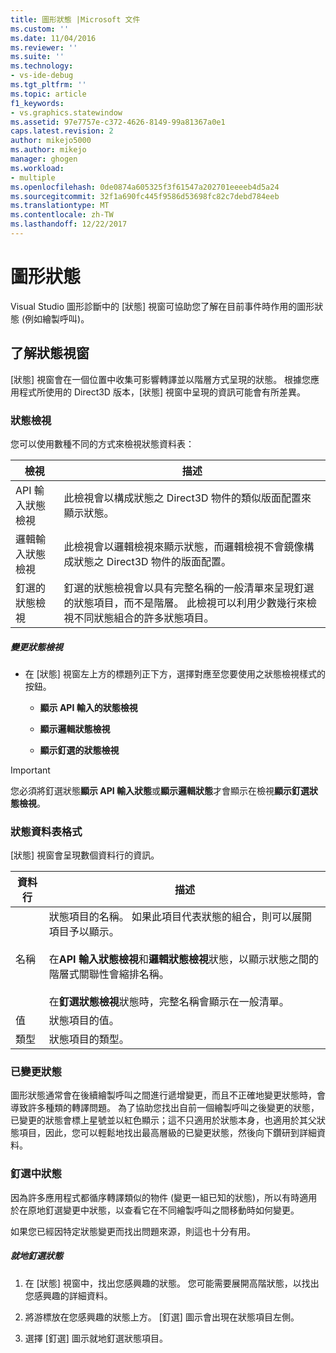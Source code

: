```yaml
---
title: 圖形狀態 |Microsoft 文件
ms.custom: ''
ms.date: 11/04/2016
ms.reviewer: ''
ms.suite: ''
ms.technology:
- vs-ide-debug
ms.tgt_pltfrm: ''
ms.topic: article
f1_keywords:
- vs.graphics.statewindow
ms.assetid: 97e7757e-c372-4626-8149-99a81367a0e1
caps.latest.revision: 2
author: mikejo5000
ms.author: mikejo
manager: ghogen
ms.workload:
- multiple
ms.openlocfilehash: 0de0874a605325f3f61547a202701eeeeb4d5a24
ms.sourcegitcommit: 32f1a690fc445f9586d53698fc82c7debd784eeb
ms.translationtype: MT
ms.contentlocale: zh-TW
ms.lasthandoff: 12/22/2017
---
```

# <a name="graphics-state"></a>圖形狀態
Visual Studio 圖形診斷中的 [狀態] 視窗可協助您了解在目前事件時作用的圖形狀態 (例如繪製呼叫)。  
  
## <a name="understanding-the-state-window"></a>了解狀態視窗  
 [狀態] 視窗會在一個位置中收集可影響轉譯並以階層方式呈現的狀態。 根據您應用程式所使用的 Direct3D 版本，[狀態] 視窗中呈現的資訊可能會有所差異。  
  
### <a name="state-views"></a>狀態檢視  
 您可以使用數種不同的方式來檢視狀態資料表：  
  
|檢視|描述|  
|----------|-----------------|  
|API 輸入狀態檢視|此檢視會以構成狀態之 Direct3D 物件的類似版面配置來顯示狀態。|  
|邏輯輸入狀態檢視|此檢視會以邏輯檢視來顯示狀態，而邏輯檢視不會鏡像構成狀態之 Direct3D 物件的版面配置。|  
|釘選的狀態檢視|釘選的狀態檢視會以具有完整名稱的一般清單來呈現釘選的狀態項目，而不是階層。 此檢視可以利用少數幾行來檢視不同狀態組合的許多狀態項目。|  
  
##### <a name="to-change-the-state-view"></a>變更狀態檢視  
  
-   在 [狀態] 視窗左上方的標題列正下方，選擇對應至您要使用之狀態檢視樣式的按鈕。  
  
    -   **顯示 API 輸入的狀態檢視**  
  
    -   **顯示邏輯狀態檢視**  
  
    -   **顯示釘選的狀態檢視**  
  
> [!IMPORTANT]
>  您必須將釘選狀態**顯示 API 輸入狀態**或**顯示邏輯狀態**才會顯示在檢視**顯示釘選狀態檢視**。  
  
### <a name="state-table-format"></a>狀態資料表格式  
 [狀態] 視窗會呈現數個資料行的資訊。  
  
|資料行|描述|  
|------------|-----------------|  
|名稱|狀態項目的名稱。 如果此項目代表狀態的組合，則可以展開項目予以顯示。<br /><br /> 在**API 輸入狀態檢視**和**邏輯狀態檢視**狀態，以顯示狀態之間的階層式關聯性會縮排名稱。<br /><br /> 在**釘選狀態檢視**狀態時，完整名稱會顯示在一般清單。|  
|值|狀態項目的值。|  
|類型|狀態項目的類型。|  
  
### <a name="changed-state"></a>已變更狀態  
 圖形狀態通常會在後續繪製呼叫之間進行遞增變更，而且不正確地變更狀態時，會導致許多種類的轉譯問題。 為了協助您找出自前一個繪製呼叫之後變更的狀態，已變更的狀態會標上星號並以紅色顯示；這不只適用於狀態本身，也適用於其父狀態項目，因此，您可以輕鬆地找出最高層級的已變更狀態，然後向下鑽研到詳細資料。  
  
### <a name="pinning-state"></a>釘選中狀態  
 因為許多應用程式都循序轉譯類似的物件 (變更一組已知的狀態)，所以有時適用於在原地釘選變更中狀態，以查看它在不同繪製呼叫之間移動時如何變更。  
  
 如果您已經因特定狀態變更而找出問題來源，則這也十分有用。  
  
##### <a name="to-pin-state-in-place"></a>就地釘選狀態  
  
1.  在 [狀態] 視窗中，找出您感興趣的狀態。 您可能需要展開高階狀態，以找出您感興趣的詳細資料。  
  
2.  將游標放在您感興趣的狀態上方。 [釘選] 圖示會出現在狀態項目左側。  
  
3.  選擇 [釘選] 圖示就地釘選狀態項目。